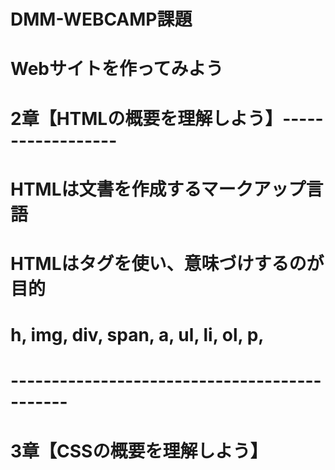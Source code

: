 # DMM-WEBCAMP課題

# Webサイトを作ってみよう

# 2章【HTMLの概要を理解しよう】------------------

# HTMLは文書を作成するマークアップ言語
# HTMLはタグを使い、意味づけするのが目的

# h, img, div, span, a, ul, li, ol, p, 

# ---------------------------------------------

# 3章【CSSの概要を理解しよう】 
